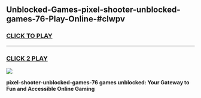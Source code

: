 
## Unblocked-Games-pixel-shooter-unblocked-games-76-Play-Online-#clwpv
<h3>
<a href="https://premium.freeplayer.one?title=pixel-shooter-unblocked-games-76&ref=27F">CLICK TO PLAY</a></h3>
<hr>

<h3>
<a href="https://premium.freeplayer.one?title=pixel-shooter-unblocked-games-76&ref=27F">CLICK 2 PLAY</a>
  
</h3>

<a href="https://premium.freeplayer.one?title=pixel-shooter-unblocked-games-76&ref=27F"><img src="https://clearcache.store/games.png"></a>


**pixel-shooter-unblocked-games-76 games unblocked: Your Gateway to Fun and Accessible Online Gaming**
